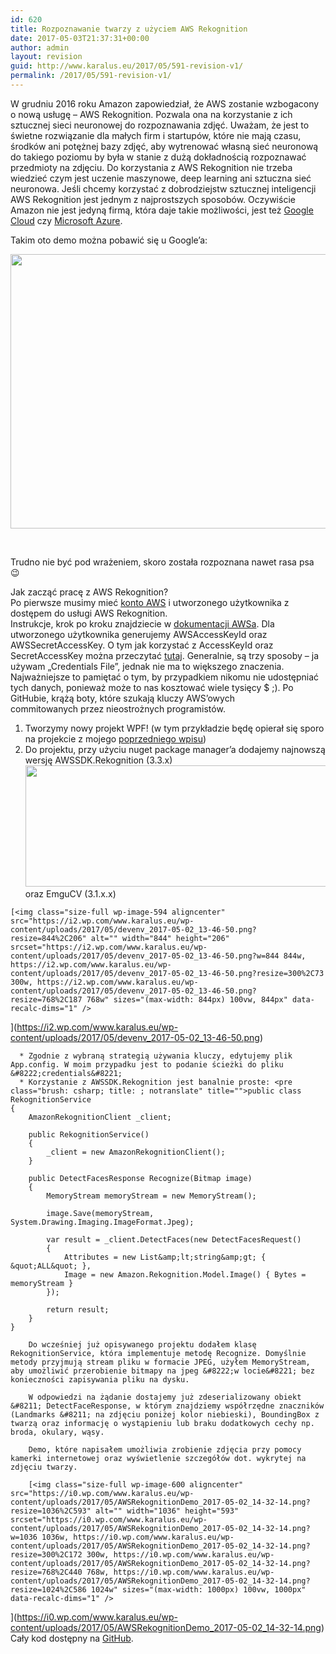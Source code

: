 ```yaml
---
id: 620
title: Rozpoznawanie twarzy z użyciem AWS Rekognition
date: 2017-05-03T21:37:31+00:00
author: admin
layout: revision
guid: http://www.karalus.eu/2017/05/591-revision-v1/
permalink: /2017/05/591-revision-v1/
---
```

W grudniu 2016 roku Amazon zapowiedział, że AWS zostanie wzbogacony o nową usługę &#8211; AWS Rekognition. Pozwala ona na korzystanie z ich sztucznej sieci neuronowej do rozpoznawania zdjęć. Uważam, że jest to świetne rozwiązanie dla małych firm i startupów, które nie mają czasu, środków ani potężnej bazy zdjęć, aby wytrenować własną sieć neuronową do takiego poziomu by była w stanie z dużą dokładnością rozpoznawać przedmioty na zdjęciu. Do korzystania z AWS Rekognition nie trzeba wiedzieć czym jest uczenie maszynowe, deep learning ani sztuczna sieć neuronowa. Jeśli chcemy korzystać z dobrodziejstw sztucznej inteligencji AWS Rekognition jest jednym z najprostszych sposobów. Oczywiście Amazon nie jest jedyną firmą, która daje takie możliwości, jest też <a href="https://cloud.google.com/vision/" target="_blank" rel="noopener noreferrer">Google Cloud</a> czy <a href="https://www.microsoft.com/cognitive-services/en-us/face-api" target="_blank" rel="noopener noreferrer">Microsoft Azure</a>.

Takim oto demo&nbsp;można pobawić się u Google&#8217;a:

[<img class="size-full wp-image-601 aligncenter" src="https://i0.wp.com/www.karalus.eu/wp-content/uploads/2017/05/chrome_2017-05-03_13-49-35.png?resize=709%2C439" alt="" width="709" height="439" srcset="https://i0.wp.com/www.karalus.eu/wp-content/uploads/2017/05/chrome_2017-05-03_13-49-35.png?w=709 709w, https://i0.wp.com/www.karalus.eu/wp-content/uploads/2017/05/chrome_2017-05-03_13-49-35.png?resize=300%2C186 300w" sizes="(max-width: 709px) 100vw, 709px" data-recalc-dims="1" />](https://i0.wp.com/www.karalus.eu/wp-content/uploads/2017/05/chrome_2017-05-03_13-49-35.png)

&nbsp;

Trudno nie być pod wrażeniem, skoro została rozpoznana nawet rasa psa 😉

Jak zacząć pracę z AWS Rekognition?  
Po pierwsze musimy mieć <a href="http://docs.aws.amazon.com/AmazonSimpleDB/latest/DeveloperGuide/AboutAWSAccounts.html" target="_blank" rel="noopener noreferrer">konto AWS</a> i utworzonego użytkownika z dostępem do usługi AWS Rekognition.  
Instrukcje, krok po kroku znajdziecie w <a href="http://docs.aws.amazon.com/rekognition/latest/dg/setting-up.html" target="_blank" rel="noopener noreferrer">dokumentacji AWSa</a>. Dla utworzonego użytkownika generujemy AWSAccessKeyId oraz AWSSecretAccessKey. O tym jak korzystać z AccessKeyId oraz SecretAccessKey można przeczytać [tutaj](http://docs.aws.amazon.com/sdk-for-net/v3/developer-guide/net-dg-config-creds.html). Generalnie, są trzy sposoby &#8211; ja używam &#8222;Credentials File&#8221;, jednak nie ma to większego znaczenia. Najważniejsze to pamiętać o tym, by przypadkiem nikomu nie udostępniać tych danych, ponieważ może to nas kosztować wiele tysięcy $&nbsp;;). Po GitHubie, krążą boty, które szukają kluczy AWS&#8217;owych commitowanych&nbsp;przez nieostrożnych programistów.

  1. Tworzymy nowy projekt WPF! (w tym przykładzie będę opierał się sporo na projekcie z mojego <a href="http://www.karalus.eu/2015/05/wykrywanie-twarzy-przy-uzyciu-emgu-cv/" target="_blank" rel="noopener noreferrer">poprzedniego wpisu</a>)
  2. Do projektu, przy użyciu nuget package manager&#8217;a dodajemy najnowszą wersję AWSSDK.Rekognition (3.3.x)[<img class="size-full wp-image-593 aligncenter" src="https://i0.wp.com/www.karalus.eu/wp-content/uploads/2017/05/devenv_2017-05-02_13-48-37.png?resize=808%2C194" alt="" width="808" height="194" srcset="https://i0.wp.com/www.karalus.eu/wp-content/uploads/2017/05/devenv_2017-05-02_13-48-37.png?w=808 808w, https://i0.wp.com/www.karalus.eu/wp-content/uploads/2017/05/devenv_2017-05-02_13-48-37.png?resize=300%2C72 300w, https://i0.wp.com/www.karalus.eu/wp-content/uploads/2017/05/devenv_2017-05-02_13-48-37.png?resize=768%2C184 768w" sizes="(max-width: 808px) 100vw, 808px" data-recalc-dims="1" />](https://i0.wp.com/www.karalus.eu/wp-content/uploads/2017/05/devenv_2017-05-02_13-48-37.png) 
    oraz EmguCV (3.1.x.x)
    
    [<img class="size-full wp-image-594 aligncenter" src="https://i2.wp.com/www.karalus.eu/wp-content/uploads/2017/05/devenv_2017-05-02_13-46-50.png?resize=844%2C206" alt="" width="844" height="206" srcset="https://i2.wp.com/www.karalus.eu/wp-content/uploads/2017/05/devenv_2017-05-02_13-46-50.png?w=844 844w, https://i2.wp.com/www.karalus.eu/wp-content/uploads/2017/05/devenv_2017-05-02_13-46-50.png?resize=300%2C73 300w, https://i2.wp.com/www.karalus.eu/wp-content/uploads/2017/05/devenv_2017-05-02_13-46-50.png?resize=768%2C187 768w" sizes="(max-width: 844px) 100vw, 844px" data-recalc-dims="1" />  
](https://i2.wp.com/www.karalus.eu/wp-content/uploads/2017/05/devenv_2017-05-02_13-46-50.png) </li> 
    
      * Zgodnie z wybraną strategią używania kluczy, edytujemy plik App.config. W moim przypadku jest to podanie ścieżki do pliku &#8222;credentials&#8221;
      * Korzystanie z AWSSDK.Rekognition jest banalnie proste: <pre class="brush: csharp; title: ; notranslate" title="">public class RekognitionService
    {
        AmazonRekognitionClient _client;

        public RekognitionService()
        {
            _client = new AmazonRekognitionClient();
        }

        public DetectFacesResponse Recognize(Bitmap image)
        {
            MemoryStream memoryStream = new MemoryStream();

            image.Save(memoryStream, System.Drawing.Imaging.ImageFormat.Jpeg);

            var result = _client.DetectFaces(new DetectFacesRequest()
            {
                Attributes = new List&amp;lt;string&amp;gt; { &quot;ALL&quot; },
                Image = new Amazon.Rekognition.Model.Image() { Bytes = memoryStream }
            });

            return result;
        }
    }
</pre>
        
        Do wcześniej już opisywanego projektu dodałem klasę RekognitionService, która implementuje metodę Recognize. Domyślnie metody przyjmują stream pliku w formacie JPEG, użyłem MemoryStream, aby umożliwić przerobienie bitmapy na jpeg &#8222;w locie&#8221; bez konieczności zapisywania pliku na dysku.
        
        W odpowiedzi na żądanie dostajemy już zdeserializowany obiekt &#8211; DetectFaceResponse, w którym znajdziemy współrzędne znaczników (Landmarks &#8211; na zdjęciu poniżej kolor niebieski), BoundingBox z twarzą oraz informację o wystąpieniu lub braku dodatkowych cechy np. broda, okulary, wąsy.
        
        Demo, które napisałem umożliwia zrobienie zdjęcia przy pomocy kamerki internetowej oraz wyświetlenie szczegółów dot. wykrytej na zdjęciu twarzy.
        
        [<img class="size-full wp-image-600 aligncenter" src="https://i0.wp.com/www.karalus.eu/wp-content/uploads/2017/05/AWSRekognitionDemo_2017-05-02_14-32-14.png?resize=1036%2C593" alt="" width="1036" height="593" srcset="https://i0.wp.com/www.karalus.eu/wp-content/uploads/2017/05/AWSRekognitionDemo_2017-05-02_14-32-14.png?w=1036 1036w, https://i0.wp.com/www.karalus.eu/wp-content/uploads/2017/05/AWSRekognitionDemo_2017-05-02_14-32-14.png?resize=300%2C172 300w, https://i0.wp.com/www.karalus.eu/wp-content/uploads/2017/05/AWSRekognitionDemo_2017-05-02_14-32-14.png?resize=768%2C440 768w, https://i0.wp.com/www.karalus.eu/wp-content/uploads/2017/05/AWSRekognitionDemo_2017-05-02_14-32-14.png?resize=1024%2C586 1024w" sizes="(max-width: 1000px) 100vw, 1000px" data-recalc-dims="1" />  
](https://i0.wp.com/www.karalus.eu/wp-content/uploads/2017/05/AWSRekognitionDemo_2017-05-02_14-32-14.png)  
        Cały kod dostępny na <a href="https://github.com/RamzesBlog/AWSRekognitionDemo" target="_blank" rel="noopener noreferrer">GitHub</a>.</li> </ol>